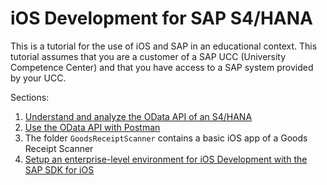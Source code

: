 # iOS Development for SAP S4/HANA

This is a tutorial for the use of iOS and SAP in an educational context. This tutorial assumes that you are a customer of a SAP UCC (University Competence Center) and that you have access to a SAP system provided by your UCC.

Sections:
1. [Understand and analyze the OData API of an S4/HANA](SAP_oData.md)
2. [Use the OData API with Postman](SAP_Postman.md)
3. The folder `GoodsReceiptScanner` contains a basic iOS app of a Goods Receipt Scanner
4. [Setup an enterprise-level environment for iOS Development with the SAP SDK for iOS](iOS_Cloud_Connector.md)
